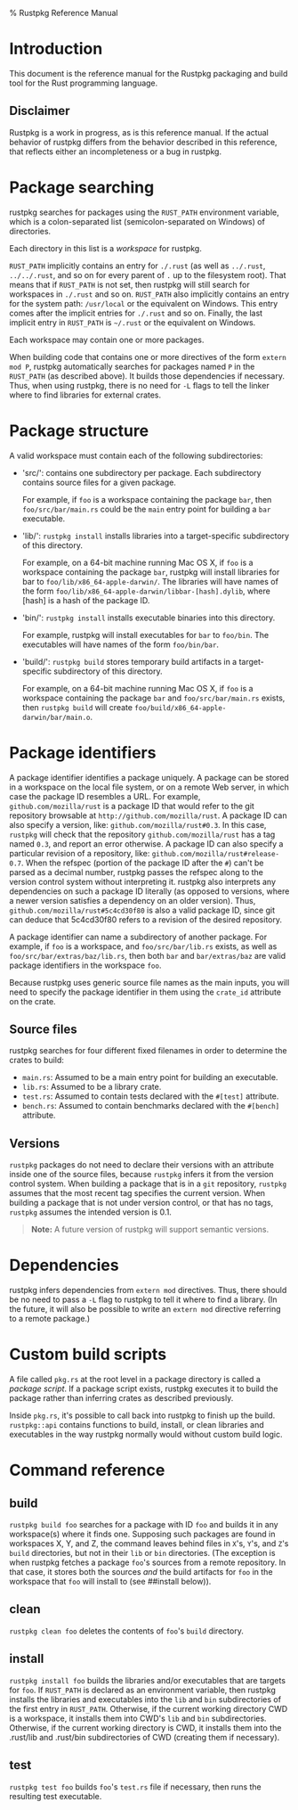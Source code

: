 % Rustpkg Reference Manual

# Introduction

This document is the reference manual for the Rustpkg packaging and build tool for the Rust programming language.

## Disclaimer

Rustpkg is a work in progress, as is this reference manual.
If the actual behavior of rustpkg differs from the behavior described in this reference,
that reflects either an incompleteness or a bug in rustpkg.

# Package searching

rustpkg searches for packages using the `RUST_PATH` environment variable,
which is a colon-separated list (semicolon-separated on Windows) of directories.

Each directory in this list is a *workspace* for rustpkg.

`RUST_PATH` implicitly contains an entry for `./.rust` (as well as
`../.rust`, `../../.rust`,
and so on for every parent of `.` up to the filesystem root).
That means that if `RUST_PATH` is not set,
then rustpkg will still search for workspaces in `./.rust` and so on.
`RUST_PATH` also implicitly contains an entry for the system path:
`/usr/local` or the equivalent on Windows.
This entry comes after the implicit entries for `./.rust` and so on.
Finally, the last implicit entry in `RUST_PATH` is `~/.rust`
or the equivalent on Windows.

Each workspace may contain one or more packages.

When building code that contains one or more directives of the form `extern mod P`,
rustpkg automatically searches for packages named `P` in the `RUST_PATH` (as described above).
It builds those dependencies if necessary.
Thus, when using rustpkg,
there is no need for `-L` flags to tell the linker where to find libraries for external crates.

# Package structure

A valid workspace must contain each of the following subdirectories:

* 'src/': contains one subdirectory per package. Each subdirectory contains source files for a given package.

     For example, if `foo` is a workspace containing the package `bar`,
     then `foo/src/bar/main.rs` could be the `main` entry point for
     building a `bar` executable.
* 'lib/': `rustpkg install` installs libraries into a target-specific subdirectory of this directory.

     For example, on a 64-bit machine running Mac OS X,
     if `foo` is a workspace containing the package `bar`,
     rustpkg will install libraries for bar to `foo/lib/x86_64-apple-darwin/`.
     The libraries will have names of the form `foo/lib/x86_64-apple-darwin/libbar-[hash].dylib`,
     where [hash] is a hash of the package ID.
* 'bin/': `rustpkg install` installs executable binaries into this directory.

     For example, rustpkg will install executables for `bar` to
     `foo/bin`.
     The executables will have names of the form `foo/bin/bar`.
* 'build/': `rustpkg build` stores temporary build artifacts in a target-specific subdirectory of this directory.

     For example, on a 64-bit machine running Mac OS X,
     if `foo` is a workspace containing the package `bar` and `foo/src/bar/main.rs` exists,
     then `rustpkg build` will create `foo/build/x86_64-apple-darwin/bar/main.o`.

# Package identifiers

A package identifier identifies a package uniquely.
A package can be stored in a workspace on the local file system,
or on a remote Web server, in which case the package ID resembles a URL.
For example, `github.com/mozilla/rust` is a package ID
that would refer to the git repository browsable at `http://github.com/mozilla/rust`.
A package ID can also specify a version, like:
`github.com/mozilla/rust#0.3`.
In this case, `rustpkg` will check that the repository `github.com/mozilla/rust` has a tag named `0.3`,
and report an error otherwise.
A package ID can also specify a particular revision of a repository, like:
`github.com/mozilla/rust#release-0.7`.
When the refspec (portion of the package ID after the `#`) can't be parsed as a decimal number,
rustpkg passes the refspec along to the version control system without interpreting it.
rustpkg also interprets any dependencies on such a package ID literally
(as opposed to versions, where a newer version satisfies a dependency on an older version).
Thus, `github.com/mozilla/rust#5c4cd30f80` is also a valid package ID,
since git can deduce that 5c4cd30f80 refers to a revision of the desired repository.

A package identifier can name a subdirectory of another package.
For example, if `foo` is a workspace, and `foo/src/bar/lib.rs` exists,
as well as `foo/src/bar/extras/baz/lib.rs`,
then both `bar` and `bar/extras/baz` are valid package identifiers
in the workspace `foo`.

Because rustpkg uses generic source file names as the main inputs, you will
need to specify the package identifier in them using the `crate_id` attribute
on the crate.

## Source files

rustpkg searches for four different fixed filenames in order to determine the crates to build:

* `main.rs`: Assumed to be a main entry point for building an executable.
* `lib.rs`: Assumed to be a library crate.
* `test.rs`: Assumed to contain tests declared with the `#[test]` attribute.
* `bench.rs`: Assumed to contain benchmarks declared with the `#[bench]` attribute.

## Versions

`rustpkg` packages do not need to declare their versions with an attribute inside one of the source files,
because `rustpkg` infers it from the version control system.
When building a package that is in a `git` repository,
`rustpkg` assumes that the most recent tag specifies the current version.
When building a package that is not under version control,
or that has no tags, `rustpkg` assumes the intended version is 0.1.

> **Note:** A future version of rustpkg will support semantic versions.

# Dependencies

rustpkg infers dependencies from `extern mod` directives.
Thus, there should be no need to pass a `-L` flag to rustpkg to tell it where to find a library.
(In the future, it will also be possible to write an `extern mod` directive referring to a remote package.)

# Custom build scripts

A file called `pkg.rs` at the root level in a package directory is called a *package script*.
If a package script exists, rustpkg executes it to build the package
rather than inferring crates as described previously.

Inside `pkg.rs`, it's possible to call back into rustpkg to finish up the build.
`rustpkg::api` contains functions to build, install, or clean libraries and executables
in the way rustpkg normally would without custom build logic.

# Command reference

## build

`rustpkg build foo` searches for a package with ID `foo`
and builds it in any workspace(s) where it finds one.
Supposing such packages are found in workspaces X, Y, and Z,
the command leaves behind files in `X`'s, `Y`'s, and `Z`'s `build` directories,
but not in their `lib` or `bin` directories.
(The exception is when rustpkg fetches a package `foo`'s sources from a remote repository.
In that case, it stores both the sources *and* the build artifacts for `foo`
in the workspace that `foo` will install to (see ##install below)).

## clean

`rustpkg clean foo` deletes the contents of `foo`'s `build` directory.

## install

`rustpkg install foo` builds the libraries and/or executables that are targets for `foo`.
If `RUST_PATH` is declared as an environment variable, then rustpkg installs the
libraries and executables into the `lib` and `bin` subdirectories
of the first entry in `RUST_PATH`.
Otherwise, if the current working directory CWD is a workspace,
it installs them into CWD's `lib` and `bin` subdirectories.
Otherwise, if the current working directory is CWD,
it installs them into the .rust/lib and .rust/bin subdirectories of CWD
(creating them if necessary). 

## test

`rustpkg test foo` builds `foo`'s `test.rs` file if necessary,
then runs the resulting test executable.
